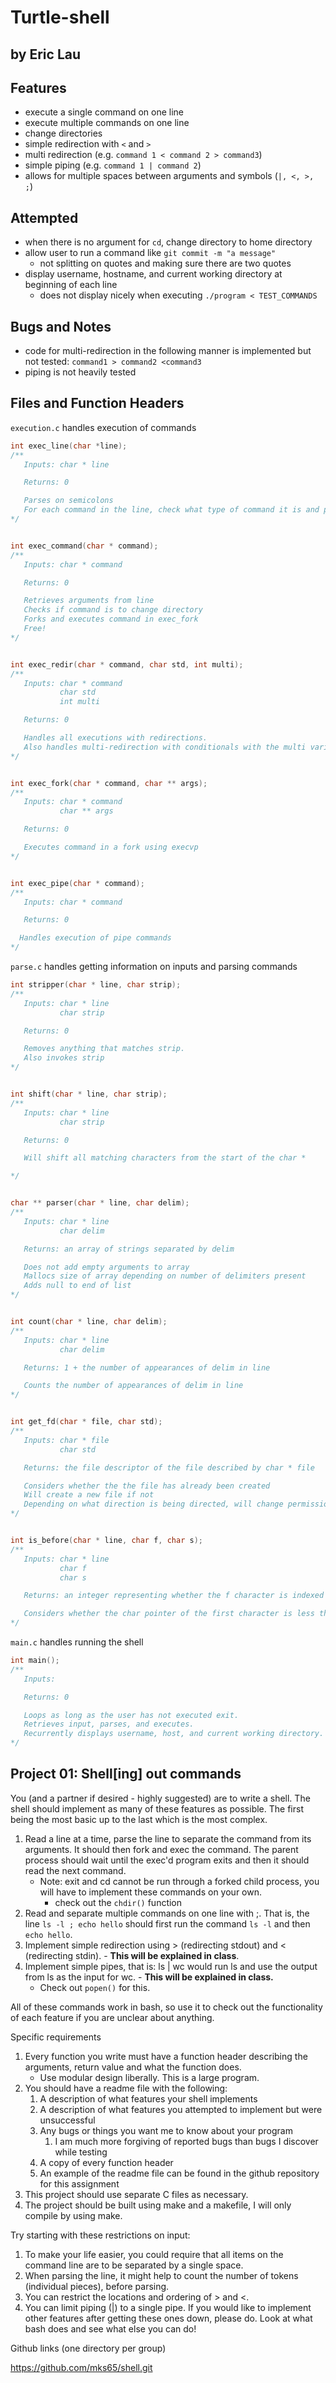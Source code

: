 # Turtle-shell

## by Eric Lau

## Features

- execute a single command on one line
- execute multiple commands on one line
- change directories
- simple redirection with `<` and `>`
- multi redirection (e.g. `command 1 < command 2 > command3`)
- simple piping (e.g. `command 1 | command 2`)
- allows for multiple spaces between arguments and symbols (`|, <, >, ;`)

## Attempted

- when there is no argument for `cd`, change directory to home directory
- allow user to run a command like `git commit -m "a message"`
  - not splitting on quotes and making sure there are two quotes
- display username, hostname, and current working directory at beginning of each line
  - does not display nicely when executing `./program < TEST_COMMANDS`

## Bugs and Notes

- code for multi-redirection in the following manner is implemented but not tested: `command1 > command2 <command3`
- piping is not heavily tested

## Files and Function Headers

`execution.c` handles execution of commands

```c
int exec_line(char *line);
/**
   Inputs: char * line

   Returns: 0

   Parses on semicolons
   For each command in the line, check what type of command it is and proceed accordingly
*/


int exec_command(char * command);
/**
   Inputs: char * command

   Returns: 0

   Retrieves arguments from line
   Checks if command is to change directory
   Forks and executes command in exec_fork
   Free!
*/


int exec_redir(char * command, char std, int multi);
/**
   Inputs: char * command
           char std
           int multi

   Returns: 0

   Handles all executions with redirections.
   Also handles multi-redirection with conditionals with the multi variable
*/


int exec_fork(char * command, char ** args);
/**
   Inputs: char * command
           char ** args

   Returns: 0

   Executes command in a fork using execvp
*/


int exec_pipe(char * command);
/**
   Inputs: char * command

   Returns: 0

  Handles execution of pipe commands
*/
```

`parse.c` handles getting information on inputs and parsing commands

```c
int stripper(char * line, char strip);
/**
   Inputs: char * line
           char strip

   Returns: 0

   Removes anything that matches strip.
   Also invokes strip
*/


int shift(char * line, char strip);
/**
   Inputs: char * line
           char strip

   Returns: 0

   Will shift all matching characters from the start of the char *

*/


char ** parser(char * line, char delim);
/**
   Inputs: char * line
           char delim

   Returns: an array of strings separated by delim

   Does not add empty arguments to array
   Mallocs size of array depending on number of delimiters present
   Adds null to end of list
*/


int count(char * line, char delim);
/**
   Inputs: char * line
           char delim

   Returns: 1 + the number of appearances of delim in line

   Counts the number of appearances of delim in line
*/


int get_fd(char * file, char std);
/**
   Inputs: char * file
           char std

   Returns: the file descriptor of the file described by char * file

   Considers whether the the file has already been created
   Will create a new file if not
   Depending on what direction is being directed, will change permissions of file accordingly
*/


int is_before(char * line, char f, char s);
/**
   Inputs: char * line
           char f
           char s

   Returns: an integer representing whether the f character is indexed before the s character

   Considers whether the char pointer of the first character is less than that of the second
*/
```

`main.c` handles running the shell

```c
int main();
/**
   Inputs:

   Returns: 0

   Loops as long as the user has not executed exit.
   Retrieves input, parses, and executes.
   Recurrently displays username, host, and current working directory.
*/
```

## Project 01: Shell[ing] out commands

You (and a partner if desired - highly suggested) are to write a shell. The shell should implement as many of these features as possible. The first being the most basic up to the last which is the most complex.

1. Read a line at a time, parse the line to separate the command from its arguments. It should then fork and exec the command. The parent process should wait until the exec'd program exits and then it should read the next command.
   - Note: exit and cd cannot be run through a forked child process, you will have to implement these commands on your own.
     - check out the `chdir()` function
2. Read and separate multiple commands on one line with ;. That is, the line `ls -l ; echo hello` should first run the command `ls -l` and then `echo hello`.
3. Implement simple redirection using > (redirecting stdout) and < (redirecting stdin). - **This will be explained in class**.
4. Implement simple pipes, that is: ls | wc would run ls and use the output from ls as the input for wc. - **This will be explained in class.**
   - Check out `popen()` for this.

All of these commands work in bash, so use it to check out the functionality of each feature if you are unclear about anything.

Specific requirements

1. Every function you write must have a function header describing the arguments, return value and what the function does.
   - Use modular design liberally. This is a large program.
2. You should have a readme file with the following:
   1. A description of what features your shell implements
   2. A description of what features you attempted to implement but were unsuccessful
   3. Any bugs or things you want me to know about your program
      1. I am much more forgiving of reported bugs than bugs I discover while testing
   4. A copy of every function header
   5. An example of the readme file can be found in the github repository for this assignment
3. This project should use separate C files as necessary.
4. The project should be built using make and a makefile, I will only compile by using make.

Try starting with these restrictions on input:

1. To make your life easier, you could require that all items on the command line are to be separated by a single space.
2. When parsing the line, it might help to count the number of tokens (individual pieces), before parsing.
3. You can restrict the locations and ordering of > and <.
4. You can limit piping (|) to a single pipe.
If you would like to implement other features after getting these ones down, please do. Look at what bash does and see what else you can do!

Github links (one directory per group)

<https://github.com/mks65/shell.git>
